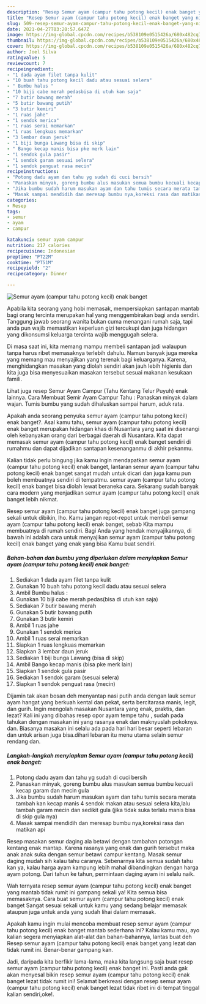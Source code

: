 ```yaml
---
description: "Resep Semur ayam (campur tahu potong kecil) enak banget yang nikmat dan Mudah Dibuat"
title: "Resep Semur ayam (campur tahu potong kecil) enak banget yang nikmat dan Mudah Dibuat"
slug: 509-resep-semur-ayam-campur-tahu-potong-kecil-enak-banget-yang-nikmat-dan-mudah-dibuat
date: 2021-04-27T03:20:57.647Z
image: https://img-global.cpcdn.com/recipes/b538109e0515426a/680x482cq70/semur-ayam-campur-tahu-potong-kecil-enak-banget-foto-resep-utama.jpg
thumbnail: https://img-global.cpcdn.com/recipes/b538109e0515426a/680x482cq70/semur-ayam-campur-tahu-potong-kecil-enak-banget-foto-resep-utama.jpg
cover: https://img-global.cpcdn.com/recipes/b538109e0515426a/680x482cq70/semur-ayam-campur-tahu-potong-kecil-enak-banget-foto-resep-utama.jpg
author: Joel Silva
ratingvalue: 5
reviewcount: 7
recipeingredient:
- "1 dada ayam filet tanpa kulit"
- "10 buah tahu potong kecil dadu atau sesuai selera"
- " Bumbu halus "
- "10 biji cabe merah pedasbisa di utuh kan saja"
- "7 butir bawang merah"
- "5 butir bawang putih"
- "3 butir kemiri"
- "1 ruas jahe"
- "1 sendok merica"
- "1 ruas serai memarkan"
- "1 ruas lengkuas memarkan"
- "3 lembar daun jeruk"
- "1 biji bunga Lawang bisa di skip"
- " Bango kecap manis bisa pke merk lain"
- "1 sendok gula pasir"
- "1 sendok garam sesuai selera"
- "1 sendok penguat rasa mecin"
recipeinstructions:
- "Potong dadu ayam dan tahu yg sudah di cuci bersih"
- "Panaskan minyak, goreng bumbu alus masukan semua bumbu kecuali kecap garam dan mecin gula"
- "Jika bumbu sudah harum masukan ayam dan tahu tumis secara merata tambah kan kecap manis 4 sendok makan atau sesuai selera kita,lalu tambah garam mecin dan sedikit gula (jika tidak suka terlalu manis bisa di skip gula nya)"
- "Masak sampai mendidih dan meresap bumbu nya,koreksi rasa dan matikan api"
categories:
- Resep
tags:
- semur
- ayam
- campur

katakunci: semur ayam campur 
nutrition: 217 calories
recipecuisine: Indonesian
preptime: "PT22M"
cooktime: "PT51M"
recipeyield: "2"
recipecategory: Dinner

---
```



![Semur ayam (campur tahu potong kecil) enak banget](https://img-global.cpcdn.com/recipes/b538109e0515426a/680x482cq70/semur-ayam-campur-tahu-potong-kecil-enak-banget-foto-resep-utama.jpg)

Apabila kita seorang yang hobi memasak, mempersiapkan santapan mantab bagi orang tercinta merupakan hal yang menggembirakan bagi anda sendiri. Tanggung jawab seorang  wanita bukan cuma menangani rumah saja, tapi anda pun wajib memastikan keperluan gizi tercukupi dan juga hidangan yang dikonsumsi keluarga tercinta wajib menggugah selera.

Di masa  saat ini, kita memang mampu membeli santapan jadi walaupun tanpa harus ribet memasaknya terlebih dahulu. Namun banyak juga mereka yang memang mau menyajikan yang terenak bagi keluarganya. Karena, menghidangkan masakan yang diolah sendiri akan jauh lebih higienis dan kita juga bisa menyesuaikan masakan tersebut sesuai makanan kesukaan famili. 

Lihat juga resep Semur Ayam Campur (Tahu Kentang Telur Puyuh) enak lainnya. Cara Membuat Semir Ayam Campur Tahu : Panaskan minyak dalam wajan. Tumis bumbu yang sudah dihaluskan sampai harum, aduk rata.

Apakah anda seorang penyuka semur ayam (campur tahu potong kecil) enak banget?. Asal kamu tahu, semur ayam (campur tahu potong kecil) enak banget merupakan hidangan khas di Nusantara yang saat ini disenangi oleh kebanyakan orang dari berbagai daerah di Nusantara. Kita dapat memasak semur ayam (campur tahu potong kecil) enak banget sendiri di rumahmu dan dapat dijadikan santapan kesenanganmu di akhir pekanmu.

Kalian tidak perlu bingung jika kamu ingin mendapatkan semur ayam (campur tahu potong kecil) enak banget, lantaran semur ayam (campur tahu potong kecil) enak banget sangat mudah untuk dicari dan juga kamu pun boleh membuatnya sendiri di tempatmu. semur ayam (campur tahu potong kecil) enak banget bisa diolah lewat beraneka cara. Sekarang sudah banyak cara modern yang menjadikan semur ayam (campur tahu potong kecil) enak banget lebih nikmat.

Resep semur ayam (campur tahu potong kecil) enak banget juga gampang sekali untuk dibikin, lho. Kamu jangan repot-repot untuk membeli semur ayam (campur tahu potong kecil) enak banget, sebab Kita mampu membuatnya di rumah sendiri. Bagi Anda yang hendak menyajikannya, di bawah ini adalah cara untuk menyajikan semur ayam (campur tahu potong kecil) enak banget yang enak yang bisa Kamu buat sendiri.

<!--inarticleads1-->

##### Bahan-bahan dan bumbu yang diperlukan dalam menyiapkan Semur ayam (campur tahu potong kecil) enak banget:

1. Sediakan 1 dada ayam filet tanpa kulit
1. Gunakan 10 buah tahu potong kecil dadu atau sesuai selera
1. Ambil  Bumbu halus :
1. Gunakan 10 biji cabe merah pedas(bisa di utuh kan saja)
1. Sediakan 7 butir bawang merah
1. Gunakan 5 butir bawang putih
1. Gunakan 3 butir kemiri
1. Ambil 1 ruas jahe
1. Gunakan 1 sendok merica
1. Ambil 1 ruas serai memarkan
1. Siapkan 1 ruas lengkuas memarkan
1. Siapkan 3 lembar daun jeruk
1. Sediakan 1 biji bunga Lawang (bisa di skip)
1. Ambil  Bango kecap manis (bisa pke merk lain)
1. Siapkan 1 sendok gula pasir
1. Sediakan 1 sendok garam (sesuai selera)
1. Siapkan 1 sendok penguat rasa (mecin)


Dijamin tak akan bosan deh menyantap nasi putih anda dengan lauk semur ayam hangat yang berkuah kental dan pekat, serta bercitarasa manis, legit, dan gurih. Ingin mengolah masakan Nusantara yang enak, praktis, dan lezat? Kali ini yang dibahas resep opor ayam tempe tahu , sudah pada tahukan dengan masakan ini yang rasanya enak dan maknyuslah pokoknya. dan. Biasanya masakan ini selalu ada pada hari hari besar seperti lebaran dan untuk arisan juga bisa.dihari lebaran itu menu utama selain semur rendang dan. 

<!--inarticleads2-->

##### Langkah-langkah menyiapkan Semur ayam (campur tahu potong kecil) enak banget:

1. Potong dadu ayam dan tahu yg sudah di cuci bersih
1. Panaskan minyak, goreng bumbu alus masukan semua bumbu kecuali kecap garam dan mecin gula
1. Jika bumbu sudah harum masukan ayam dan tahu tumis secara merata tambah kan kecap manis 4 sendok makan atau sesuai selera kita,lalu tambah garam mecin dan sedikit gula (jika tidak suka terlalu manis bisa di skip gula nya)
1. Masak sampai mendidih dan meresap bumbu nya,koreksi rasa dan matikan api


Resep masakan semur daging ala betawi dengan tambahan potongan kentang enak mantap. Karena rasanya yang enak dan gurih tersebut maka anak anak suka dengan semur betawi campur kentang. Masak semur daging mudah sih kalau tahu caranya. Sebenarnya kita semua sudah tahu kan ya, kalau harga ayam kampung lebih mahal dibandingkan dengan harga ayam potong. Dari tahun ke tahun, permintaan daging ayam ini selalu naik. 

Wah ternyata resep semur ayam (campur tahu potong kecil) enak banget yang mantab tidak rumit ini gampang sekali ya! Kita semua bisa memasaknya. Cara buat semur ayam (campur tahu potong kecil) enak banget Sangat sesuai sekali untuk kamu yang sedang belajar memasak ataupun juga untuk anda yang sudah lihai dalam memasak.

Apakah kamu ingin mulai mencoba membuat resep semur ayam (campur tahu potong kecil) enak banget mantab sederhana ini? Kalau kamu mau, ayo kalian segera menyiapkan alat-alat dan bahan-bahannya, lantas buat deh Resep semur ayam (campur tahu potong kecil) enak banget yang lezat dan tidak rumit ini. Benar-benar gampang kan. 

Jadi, daripada kita berfikir lama-lama, maka kita langsung saja buat resep semur ayam (campur tahu potong kecil) enak banget ini. Pasti anda gak akan menyesal bikin resep semur ayam (campur tahu potong kecil) enak banget lezat tidak rumit ini! Selamat berkreasi dengan resep semur ayam (campur tahu potong kecil) enak banget lezat tidak ribet ini di tempat tinggal kalian sendiri,oke!.

